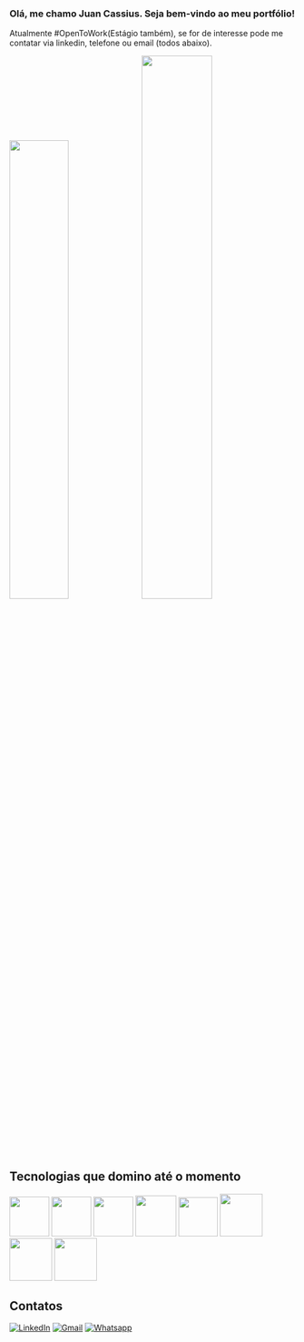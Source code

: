 ### Olá, me chamo Juan Cassius. Seja bem-vindo ao meu portfólio!

<p>Atualmente #OpenToWork(Estágio também), se for de interesse pode me contatar via linkedin, telefone ou email (todos abaixo).</p>

<div>
  <img width="45.5%" src="https://github-readme-stats.vercel.app/api?username=juan-cassius&show_icons=true&theme=nightowl">
  <img width="49.5%" src="https://github-readme-stats.vercel.app/api/top-langs/?username=juan-cassius&hide_progress=true&theme=nightowl">
</div>


## Tecnologias que domino até o momento
<div>
  <img height="70px" src="https://cdn.jsdelivr.net/gh/devicons/devicon/icons/html5/html5-original.svg" />
  <img height="70px" src="https://cdn.jsdelivr.net/gh/devicons/devicon/icons/css3/css3-original.svg" />
  <img height="70px" src="https://cdn.jsdelivr.net/gh/devicons/devicon/icons/javascript/javascript-original.svg" />
  <img height="72px" src="https://cdn.jsdelivr.net/gh/devicons/devicon/icons/react/react-original.svg" />
  <img height="69px"  src="https://cdn.jsdelivr.net/gh/devicons/devicon/icons/jest/jest-plain.svg" />
  <img height="75px" src="https://cdn.jsdelivr.net/gh/devicons/devicon/icons/bootstrap/bootstrap-original.svg" />
  <img height="75px" src="https://cdn.jsdelivr.net/gh/devicons/devicon/icons/sass/sass-original.svg" />
  <img height="75px" src="https://cdn.jsdelivr.net/gh/devicons/devicon/icons/tailwindcss/tailwindcss-plain.svg" />
<!-- Novas ferramentas em breve... -->
</div>

## Contatos

   [![LinkedIn](https://img.shields.io/badge/linkedin-%230077B5.svg?style=for-the-badge&logo=linkedin&logoColor=white)](https://www.linkedin.com/in/juan-cassius/)
   [![Gmail](https://img.shields.io/badge/mail-D14836?style=for-the-badge&logo=gmail&logoColor=white)](mailto:cassjuan@hotmail.com)
   [![Whatsapp](https://img.shields.io/badge/WhatsApp-25D366?style=for-the-badge&logo=whatsapp&logoColor=white)](https://wa.link/9ee6vg)
  



